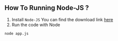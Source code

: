 ## How To Running Node-JS ?

1. Install `Node-JS`
   You can find the download link [here](https://nodejs.org/en/download)
2. Run the code with Node

```bash
node app.js
```
